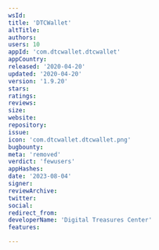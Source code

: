 ```yaml
---
wsId: 
title: 'DTCWallet'
altTitle: 
authors: 
users: 10
appId: 'com.dtcwallet.dtcwallet'
appCountry: 
released: '2020-04-20'
updated: '2020-04-20'
version: '1.9.20'
stars: 
ratings: 
reviews: 
size: 
website: 
repository: 
issue: 
icon: 'com.dtcwallet.dtcwallet.png'
bugbounty: 
meta: 'removed'
verdict: 'fewusers'
appHashes: 
date: '2023-08-04'
signer: 
reviewArchive: 
twitter: 
social: 
redirect_from: 
developerName: 'Digital Treasures Center'
features: 

---
```


